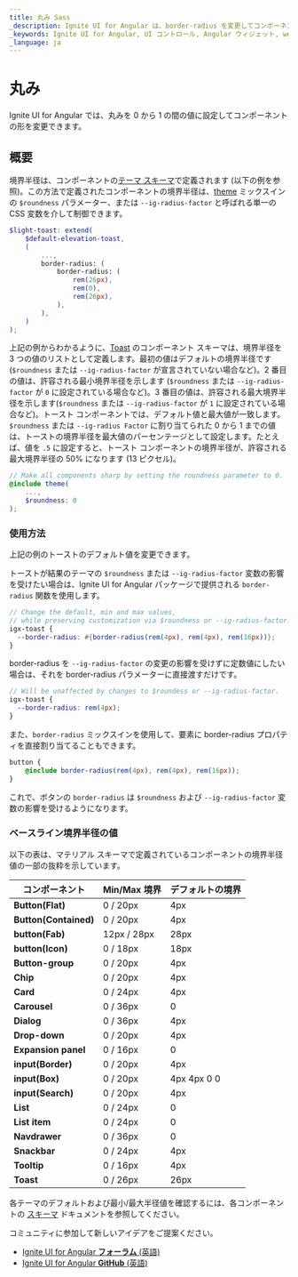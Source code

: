 ```yaml
---
title: 丸み Sass
_description: Ignite UI for Angular は、border-radius を変更してコンポーネントの形を変更できます。
_keywords: Ignite UI for Angular, UI コントロール, Angular ウィジェット, web ウィジェット, UI ウィジェット, Angular, ネイティブ Angular コンポーネント スイート, ネイティブ Angular コントロール, ネイティブ Angular コンポーネント ライブラリ 
_language: ja
---
```


# 丸み
<p class="highlight">Ignite UI for Angular では、丸みを 0 から 1 の間の値に設定してコンポーネントの形を変更できます。</p>
<div class="divider"></div>

## 概要
境界半径は、コンポーネントの[テーマ スキーマ](https://github.com/IgniteUI/igniteui-theming/blob/18f878033898e1b6a3bb0ed28993e9a4037d1a80/sass/themes/schemas/components/light/_toast.scss#L44)で定義されます (以下の例を参照)。この方法で定義されたコンポーネントの境界半径は、[theme]({environment:sassApiUrl}/themes#mixin-theme) ミックスインの `$roundness` パラメーター、または `--ig-radius-factor` と呼ばれる単一の CSS 変数を介して制御できます。

```scss
$light-toast: extend(
    $default-elevation-toast,
    (
        ...,
        border-radius: (
            border-radius: (
                rem(26px),
                rem(0),
                rem(26px),
            ),
        ),
    )
);
```

上記の例からわかるように、[Toast]({environment:sassApiUrl}/themes#function-toast-theme) のコンポーネント スキーマは、境界半径を 3 つの値のリストとして定義します。最初の値はデフォルトの境界半径です (`$roundness` または `--ig-radius-factor` が宣言されていない場合など)。2 番目の値は、許容される最小境界半径を示します (`$roundness` または `--ig-radius-factor` が `0` に設定されている場合など)。3 番目の値は、許容される最大境界半径を示します(`$roundness` または `--ig-radius-factor` が `1` に設定されている場合など)。トースト コンポーネントでは、デフォルト値と最大値が一致します。`$roundness` または `--ig-radius Factor` に割り当てられた 0 から 1 までの値は、トーストの境界半径を最大値のパーセンテージとして設定します。たとえば、値を `.5` に設定すると、トースト コンポーネントの境界半径が、許容される最大境界半径の 50% になります (13 ピクセル)。

```scss
// Make all components sharp by setting the roundness parameter to 0.
@include theme(
    ...,
    $roundness: 0
);
```

### 使用方法
上記の例のトーストのデフォルト値を変更できます。

トーストが結果のテーマの `$roundness` または `--ig-radius-factor` 変数の影響を受けたい場合は、Ignite UI for Angular パッケージで提供される `border-radius` 関数を使用します。

```scss
// Change the default, min and max values,
// while preserving customization via $roundness or --ig-radius-factor.
igx-toast {
  --border-radius: #{border-radius(rem(4px), rem(4px), rem(16px))};
}
```

border-radius を `--ig-radius-factor` の変更の影響を受けずに定数値にしたい場合は、それを border-radius パラメーターに直接渡すだけです。

```scss
// Will be unaffected by changes to $roundess or --ig-radius-factor.
igx-toast {
  --border-radius: rem(4px);
}
```

また、`border-radius` ミックスインを使用して、要素に border-radius プロパティを直接割り当てることもできます。 

```scss
button {
    @include border-radius(rem(4px), rem(4px), rem(16px));
}
```
これで、ボタンの `border-radius` は `$roundness` および `--ig-radius-factor` 変数の影響を受けるようになります。

<div class="divider--half"></div>

### ベースライン境界半径の値
以下の表は、マテリアル スキーマで定義されているコンポーネントの境界半径値の一部の抜粋を示しています。

| **コンポーネント**          | **Min/Max 境界** | **デフォルトの境界** |
|------------------------|--------------------|--------------------|
| **Button(Flat)**       |  0 / 20px          | 4px                |
| **Button(Contained)**  |  0 / 20px          | 4px                |
| **button(Fab)**        |  12px / 28px       | 28px               |
| **button(Icon)**       |  0 / 18px          | 18px               |
| **Button-group**       |  0 / 20px          | 4px                |
| **Chip**               |  0 / 20px          | 4px                |
| **Card**               |  0 / 24px          | 4px                |
| **Carousel**           |  0 / 36px          | 0                  |
| **Dialog**             |  0 / 36px          | 4px                |
| **Drop-down**          |  0 / 20px          | 4px                |
| **Expansion panel**    |  0 / 16px          | 0                  |
| **input(Border)**      |  0 / 20px          | 4px                |
| **input(Box)**         |  0 / 20px          | 4px 4px 0 0        |
| **input(Search)**      |  0 / 20px          | 4px                |
| **List**               |  0 / 24px          | 0                  |
| **List item**          |  0 / 24px          | 0                  |
| **Navdrawer**          |  0 / 36px          | 0                  |
| **Snackbar**           |  0 / 24px          | 4px                |
| **Tooltip**            |  0 / 16px          | 4px                |
| **Toast**              |  0 / 26px          | 26px               |

各テーマのデフォルトおよび最小/最大半径値を確認するには、各コンポーネントの [スキーマ]({environment:sassApiUrl}/schemas) ドキュメントを参照してください。

<div class="divider--half"></div>

コミュニティに参加して新しいアイデアをご提案ください。

* [Ignite UI for Angular **フォーラム** (英語)](https://www.infragistics.com/community/forums/f/ignite-ui-for-angular)
* [Ignite UI for Angular **GitHub** (英語)](https://github.com/IgniteUI/igniteui-angular)
